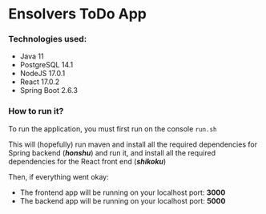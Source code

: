 # Ensolvers ToDo App


### Technologies used:

- Java 11
- PostgreSQL 14.1
- NodeJS 17.0.1
- React 17.0.2
- Spring Boot 2.6.3


### How to run it?

To run the application, you must first run on the console ```run.sh ```

This will (hopefully) run maven and install all the required dependencies for Spring backend (**_honshu_**) and run it, and install all the required dependencies for the React front end (**_shikoku_**)

Then, if everything went okay:
- The frontend app will be running on your localhost port: **3000**
- The backend app will be running on your localhost port: **5000**